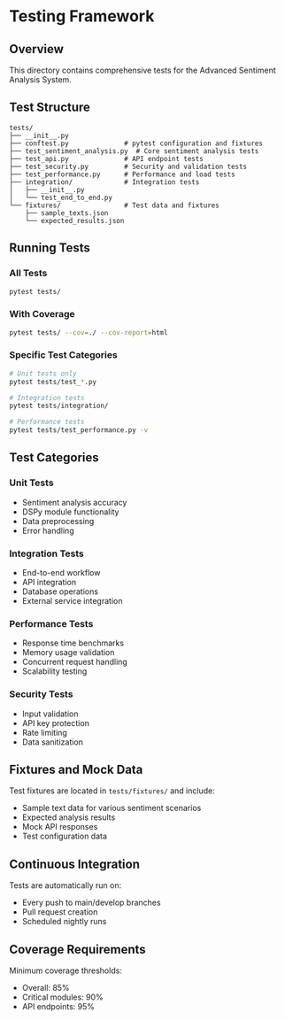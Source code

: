 # Testing Framework

## Overview
This directory contains comprehensive tests for the Advanced Sentiment Analysis System.

## Test Structure
```
tests/
├── __init__.py
├── conftest.py              # pytest configuration and fixtures
├── test_sentiment_analysis.py  # Core sentiment analysis tests
├── test_api.py              # API endpoint tests
├── test_security.py         # Security and validation tests
├── test_performance.py      # Performance and load tests
├── integration/             # Integration tests
│   ├── __init__.py
│   └── test_end_to_end.py
└── fixtures/                # Test data and fixtures
    ├── sample_texts.json
    └── expected_results.json
```

## Running Tests

### All Tests
```bash
pytest tests/
```

### With Coverage
```bash
pytest tests/ --cov=./ --cov-report=html
```

### Specific Test Categories
```bash
# Unit tests only
pytest tests/test_*.py

# Integration tests
pytest tests/integration/

# Performance tests
pytest tests/test_performance.py -v
```

## Test Categories

### Unit Tests
- Sentiment analysis accuracy
- DSPy module functionality
- Data preprocessing
- Error handling

### Integration Tests
- End-to-end workflow
- API integration
- Database operations
- External service integration

### Performance Tests
- Response time benchmarks
- Memory usage validation
- Concurrent request handling
- Scalability testing

### Security Tests
- Input validation
- API key protection
- Rate limiting
- Data sanitization

## Fixtures and Mock Data

Test fixtures are located in `tests/fixtures/` and include:
- Sample text data for various sentiment scenarios
- Expected analysis results
- Mock API responses
- Test configuration data

## Continuous Integration

Tests are automatically run on:
- Every push to main/develop branches
- Pull request creation
- Scheduled nightly runs

## Coverage Requirements

Minimum coverage thresholds:
- Overall: 85%
- Critical modules: 90%
- API endpoints: 95%